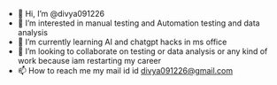 - 👋 Hi, I’m @divya091226
- 👀 I’m interested in manual testing and Automation testing and data analysis 
- 🌱 I’m currently learning AI and chatgpt hacks in ms office 
- 💞️ I’m looking to collaborate on testing or data analysis or any kind of work because iam restarting my career 
- 📫 How to reach me my mail id id divya091226@gmail.com

<!---
divya091226/divya091226 is a ✨ special ✨ repository because its `README.md` (this file) appears on your GitHub profile.
You can click the Preview link to take a look at your changes.
--->
